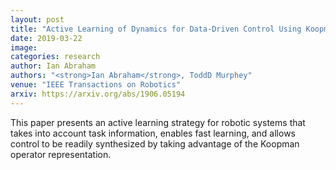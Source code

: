 ```yaml
---
layout: post
title: "Active Learning of Dynamics for Data-Driven Control Using Koopman Operators"
date: 2019-03-22
image: 
categories: research
author: Ian Abraham
authors: "<strong>Ian Abraham</strong>, ToddD Murphey"
venue: "IEEE Transactions on Robotics"
arxiv: https://arxiv.org/abs/1906.05194
---
```

This paper presents an active learning strategy for robotic systems that takes into account task information, enables fast learning, and allows control to be readily synthesized by taking advantage of the Koopman operator representation.